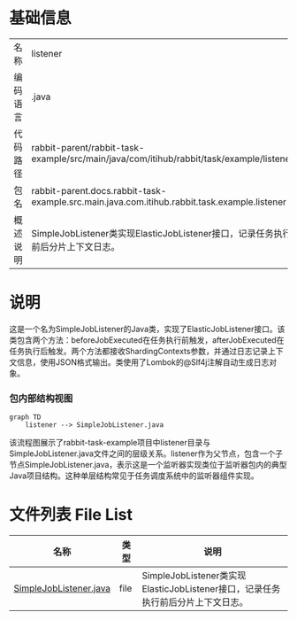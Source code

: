 # 基础信息

|      |      |
|------|------|
| 名称 | listener |
| 编码语言 | .java |
| 代码路径 | rabbit-parent/rabbit-task-example/src/main/java/com/itihub/rabbit/task/example/listener |
| 包名 | rabbit-parent.docs.rabbit-task-example.src.main.java.com.itihub.rabbit.task.example.listener |
| 概述说明 | SimpleJobListener类实现ElasticJobListener接口，记录任务执行前后分片上下文日志。 |

# 说明

这是一个名为SimpleJobListener的Java类，实现了ElasticJobListener接口。该类包含两个方法：beforeJobExecuted在任务执行前触发，afterJobExecuted在任务执行后触发。两个方法都接收ShardingContexts参数，并通过日志记录上下文信息，使用JSON格式输出。类使用了Lombok的@Slf4j注解自动生成日志对象。


### 包内部结构视图

```mermaid
graph TD
    listener --> SimpleJobListener.java
```

该流程图展示了rabbit-task-example项目中listener目录与SimpleJobListener.java文件之间的层级关系。listener作为父节点，包含一个子节点SimpleJobListener.java，表示这是一个监听器实现类位于监听器包内的典型Java项目结构。这种单层结构常见于任务调度系统中的监听器组件实现。

# 文件列表 File List

| 名称   | 类型  | 说明 |
|-------|------|-------------|
| [SimpleJobListener.java](SimpleJobListener.md) | file | SimpleJobListener类实现ElasticJobListener接口，记录任务执行前后分片上下文日志。 |


